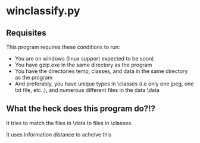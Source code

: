 winclassify.py
==============

Requisites
----------
This program requires these conditions to run: <br>
- You are on windows (linux support expected to be soon) <br>
- You have gzip.exe in the same directory as the program <br>
- You have the directories temp, classes, and data in the same directory
as the program <br>
- And preferably, you have unique types in \classes (i.e only one jpeg, one txt file, etc..),
and numerous different files in the data \data

What the heck does this program do?!?
-------------------------------------
It tries to match the files in \data to files in \classes.

It uses information distance to acheive this